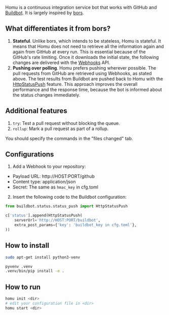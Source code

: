 Homu is a continuous integration service bot that works with GitHub and
[Buildbot](http://buildbot.net/). It is largely inspired by
[bors](https://github.com/graydon/bors).

## What differentiates it from bors?

1. **Stateful**. Unlike bors, which intends to be stateless, Homu is stateful.
   It means that Homu does not need to retrieve all the information again and
   again from GitHub at every run. This is essential because of the GitHub's
   rate limiting. Once it downloads the initial state, the following changes
   are delivered with the [Webhooks](https://developer.github.com/webhooks/)
   API.
2. **Pushing over polling**. Homu prefers pushing wherever possible. The pull
   requests from GitHub are retrieved using Webhooks, as stated above. The
   test results from Buildbot are pushed back to Homu with the
   [HttpStatusPush](http://docs.buildbot.net/current/manual/cfg-statustargets.html#httpstatuspush)
   feature. This approach improves the overall performance and the response
   time, because the bot is informed about the status changes immediately.

## Additional features

1. `try`: Test a pull request without blocking the queue.
2. `rollup`: Mark a pull request as part of a rollup.

You should specify the commands in the "files changed" tab.

## Configurations

1. Add a Webhook to your repository:

 - Payload URL: http://HOST:PORT/github
 - Content type: application/json
 - Secret: The same as `hmac_key` in cfg.toml

2. Insert the following code to the Buildbot configuration:

```python
from buildbot.status.status_push import HttpStatusPush

c['status'].append(HttpStatusPush(
    serverUrl='http://HOST:PORT/buildbot',
    extra_post_params={'key': 'buildbot_key in cfg.toml'},
))
```

## How to install

```sh
sudo apt-get install python3-venv

pyvenv .venv
.venv/bin/pip install -e .
```

## How to run

```sh
homu init <dir>
# edit your configuration file in <dir>
homu start <dir>
```
